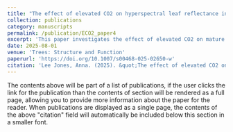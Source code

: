 ```yaml
---
title: "The effect of elevated CO2 on hyperspectral leaf reflectance in mature trees"
collection: publications
category: manuscripts
permalink: /publication/ECO2_paper4
excerpt: 'This paper investigates the effect of elevated CO2 on mature tree leaf reflectance.'
date: 2025-08-01
venue: 'Trees: Structure and Function'
paperurl: 'https://doi.org/10.1007/s00468-025-02650-w'
citation: 'Lee Jones, Anna. (2025). &quot;The effect of elevated CO2 on hyperspectral leaf reflectance in mature trees.&quot; <i>Trees</i>. 1(1).'
---
```

The contents above will be part of a list of publications, if the user clicks the link for the publication than the contents of section will be rendered as a full page, allowing you to provide more information about the paper for the reader. When publications are displayed as a single page, the contents of the above "citation" field will automatically be included below this section in a smaller font.
